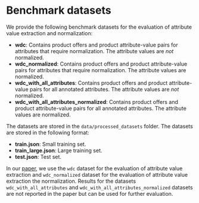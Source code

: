 # Benchmark datasets

We provide the following benchmark datasets for the evaluation of attribute value extraction and normalization:

- **wdc**: Contains product offers and product attribute-value pairs for attributes that require normalization. The attribute values are *not* normalized.
- **wdc_normalized**: Contains product offers and product attribute-value pairs for attributes that require normalization. The attribute values are normalized.
- **wdc_with_all_attributes**: Contains product offers and product attribute-value pairs for all annotated attributes. The attribute values are *not* normalized.
- **wdc_with_all_attributes_normalized**: Contains product offers and product attribute-value pairs for all annotated attributes. The attribute values are normalized.

The datasets are stored in the `data/processed_datasets` folder. The datasets are stored in the following format:
- **train.json**: Small training set.
- **train_large.json**: Large training set.
- **test.json**: Test set.

In our [paper](https://arxiv.org/pdf/2403.02130), we use the `wdc` dataset for the evaluation of attribute value extraction and `wdc_normalized` dataset for the evaluation of attribute value extraction the normalization. 
Results for the datasets `wdc_with_all_attributes` and `wdc_with_all_attributes_normalized` datasets are not reported in the paper but can be used for further evaluation.